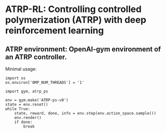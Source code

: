 # ATRP-RL: Controlling controlled polymerization (ATRP) with deep reinforcement learning

## ATRP environment: OpenAI-gym environment of an ATRP controller.
Minimal usage:
```
import os
os.environ['OMP_NUM_THREADS'] = '1'

import gym, atrp_ps

env = gym.make('ATRP-ps-v0')
state = env.reset()
while True:
    state, reward, done, info = env.step(env.action_space.sample())
    env.render()
    if done:
        break
```

